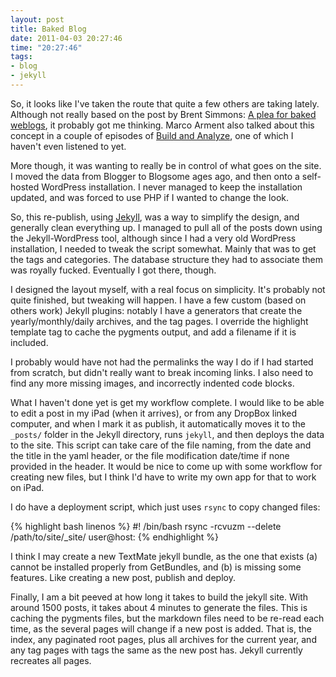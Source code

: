 ```yaml
---
layout: post
title: Baked Blog
date: 2011-04-03 20:27:46
time: "20:27:46"
tags: 
- blog
- jekyll
---
```


So, it looks like I've taken the route that quite a few others are taking lately. Although not really based on the post by Brent Simmons: [A plea for baked weblogs][1], it probably got me thinking. Marco Arment also talked about this concept in a couple of episodes of [Build and Analyze][2], one of which I haven't even listened to yet.

More though, it was wanting to really be in control of what goes on the site. I moved the data from Blogger to Blogsome ages ago, and then onto a self-hosted WordPress installation. I never managed to keep the installation updated, and was forced to use PHP if I wanted to change the look.

So, this re-publish, using [Jekyll][3], was a way to simplify the design, and generally clean everything up. I managed to pull all of the posts down using the Jekyll-WordPress tool, although since I had a very old WordPress installation, I needed to tweak the script somewhat. Mainly that was to get the tags and categories. The database structure they had to associate them was royally fucked. Eventually I got there, though.

I designed the layout myself, with a real focus on simplicity. It's probably not quite finished, but tweaking will happen. I have a few custom (based on others work) Jekyll plugins: notably I have a generators that create the yearly/monthly/daily archives, and the tag pages. I override the highlight template tag to cache the pygments output, and add a filename if it is included. 

I probably would have not had the permalinks the way I do if I had started from scratch, but didn't really want to break incoming links. I also need to find any more missing images, and incorrectly indented code blocks.

What I haven't done yet is get my workflow complete. I would like to be able to edit a post in my iPad (when it arrives), or from any DropBox linked computer, and when I mark it as publish, it automatically moves it to the `_posts/` folder in the Jekyll directory, runs `jekyll`, and then deploys the data to the site. This script can take care of the file naming, from the date and the title in the yaml header, or the file modification date/time if none provided in the header. It would be nice to come up with some workflow for creating new files, but I think I'd have to write my own app for that to work on iPad.

I do have a deployment script, which just uses `rsync` to copy changed files:

{% highlight bash linenos %}
#! /bin/bash
rsync -rcvuzm --delete /path/to/site/_site/ user@host:
{% endhighlight %}

I think I may create a new TextMate jekyll bundle, as the one that exists (a) cannot be installed properly from GetBundles, and (b) is missing some features. Like creating a new post, publish and deploy.

Finally, I am a bit peeved at how long it takes to build the jekyll site. With around 1500 posts, it takes about 4 minutes to generate the files. This is caching the pygments files, but the markdown files need to be re-read each time, as the several pages will change if a new post is added. That is, the index, any paginated root pages, plus all archives for the current year, and any tag pages with tags the same as the new post has. Jekyll currently recreates all pages.

  [1]: http://inessential.com/2011/03/16/a_plea_for_baked_weblogs
  [2]: http://5by5.tv/buildanalyze
  [3]: http://jekyllrb.com
  